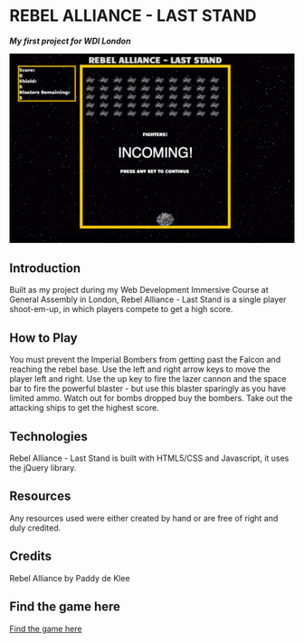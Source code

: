 # REBEL ALLIANCE - LAST STAND

***My first project for WDI London***

[![Alt text](/assets/coverphoto.png?raw=true "Coverphoto")](https://glacial-ocean-12121.herokuapp.com/)

## Introduction

Built as my project during my Web Development Immersive Course at General Assembly in London, Rebel Alliance - Last Stand is a single player shoot-em-up, in which players compete to get a high score. 

## How to Play

You must prevent the Imperial Bombers from getting past the Falcon and reaching the rebel base. Use the left and right arrow keys to move the player left and right. Use the up key to fire the lazer cannon and the space bar to fire the powerful blaster - but use this blaster sparingly as you have limited ammo. Watch out for bombs dropped buy the bombers. Take out the attacking ships to get the highest score.

## Technologies

Rebel Alliance - Last Stand is built with HTML5/CSS and Javascript, it uses the jQuery library.

## Resources

Any resources used were either created by hand or are free of right and duly credited.

## Credits

Rebel Alliance by Paddy de Klee

## Find the game here 

[Find the game here](https://glacial-ocean-12121.herokuapp.com/)










